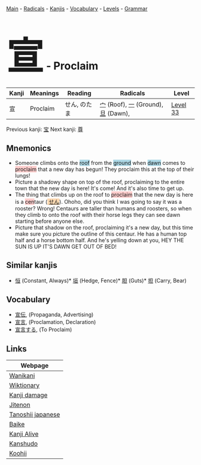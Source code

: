 <style> bigfont {font-size: 100px}</style>
[Main](../index.md) -
[Radicals](../radicals.md) -
[Kanjis](../kanjis.md) -
[Vocabulary](../vocabulary.md) -
[Levels](../levels.md) -
[Grammar](../grammar.md)
# <bigfont> 宣</bigfont> - Proclaim 

| Kanji | Meanings | Reading | Radicals | Level |
| --- | --- | --- | --- | --- |
| 宣 | Proclaim | せん, のたま | [宀](../radicals/宀.md) (Roof), [一](../radicals/一.md) (Ground), [旦](../radicals/旦.md) (Dawn),  | [Level 33](../levels/wk_level33.md) |

Previous kanji: [宝](宝.md) Next kanji: [尊](尊.md) 

## Mnemonics
 * Someone climbs onto the <span style="background-color:#ADD8E6"> roof</span> from the <span style="background-color:#ADD8E6"> ground</span> when <span style="background-color:#ADD8E6"> dawn</span> comes to <span style="background-color:#ffcccb"> proclaim</span> that a new day has begun! They proclaim this at the top of their lungs!
* Picture a shadowy shape on top of the roof, proclaiming to the entire town that the new day is here! It's come! And it's also time to get up.
* The thing that climbs up on the roof to <span style="background-color:#ffcccb"> proclaim</span> that the new day is here is a <span style="background-color:#ffcccb"> cen</span>taur (<span style="background-color:#fed8b1"> [せん](https://jisho.org/search/せん)</span>). Ohoho, did you think I was going to say it was a rooster? Wrong! Centaurs are taller than humans and roosters, so when they climb to onto the roof with their horse legs they can see dawn starting before anyone else.
* Picture that shadow on the roof, proclaiming it's a new day, but this time make sure you picture the outline of this centaur. He has a human top half and a horse bottom half. And he's yelling down at you, HEY THE SUN IS UP IT'S DAWN GET OUT OF BED!


## Similar kanjis
 * [恒](恒.md) (Constant, Always)* [垣](垣.md) (Hedge, Fence)* [胆](胆.md) (Guts)* [担](担.md) (Carry, Bear)


## Vocabulary
 * [宣伝](../vocabulary/宣.md), (Propaganda, Advertising)
* [宣言](../vocabulary/宣.md), (Proclamation, Declaration)
* [宣言する](../vocabulary/宣.md), (To Proclaim)



## Links 

| Webpage |
| --- |
| [Wanikani          ](https://www.wanikani.com/kanji/宣) |
| [Wiktionary        ](https://en.wiktionary.org/wiki/宣) |
| [Kanji damage      ](http://www.kanjidamage.com/kanji/search?utf8=✓&q=宣) |
| [Jitenon           ](https://jitenon.com/kanji/宣) |
| [Tanoshii japanese ](https://www.tanoshiijapanese.com/dictionary/kanji.cfm?k=宣) |
| [Baike             ](https://baike.baidu.com/item/宣) |
| [Kanji Alive       ](https://app.kanjialive.com/宣) |
| [Kanshudo          ](https://www.kanshudo.com/searchmn?q=宣) |
| [Koohii            ](https://kanji.koohii.com/study/kanji/宣) |
